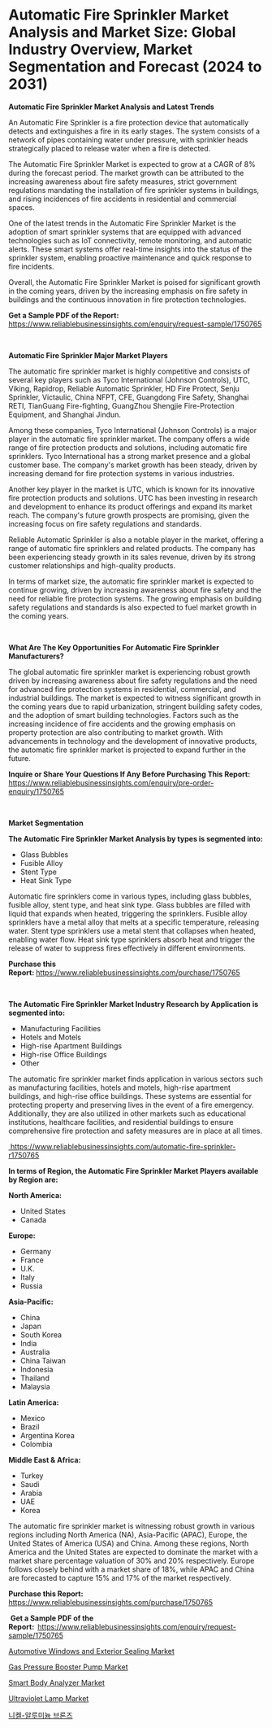 <p><h1>Automatic Fire Sprinkler Market Analysis and Market Size: Global Industry Overview, Market Segmentation and Forecast (2024 to 2031)</h1></p><p><strong>Automatic Fire Sprinkler Market Analysis and Latest Trends</strong></p>
<p><p>An Automatic Fire Sprinkler is a fire protection device that automatically detects and extinguishes a fire in its early stages. The system consists of a network of pipes containing water under pressure, with sprinkler heads strategically placed to release water when a fire is detected.</p><p>The Automatic Fire Sprinkler Market is expected to grow at a CAGR of 8% during the forecast period. The market growth can be attributed to the increasing awareness about fire safety measures, strict government regulations mandating the installation of fire sprinkler systems in buildings, and rising incidences of fire accidents in residential and commercial spaces.</p><p>One of the latest trends in the Automatic Fire Sprinkler Market is the adoption of smart sprinkler systems that are equipped with advanced technologies such as IoT connectivity, remote monitoring, and automatic alerts. These smart systems offer real-time insights into the status of the sprinkler system, enabling proactive maintenance and quick response to fire incidents.</p><p>Overall, the Automatic Fire Sprinkler Market is poised for significant growth in the coming years, driven by the increasing emphasis on fire safety in buildings and the continuous innovation in fire protection technologies.</p></p>
<p><strong>Get a Sample PDF of the Report:&nbsp;</strong> <a href="https://www.reliablebusinessinsights.com/enquiry/request-sample/1750765">https://www.reliablebusinessinsights.com/enquiry/request-sample/1750765</a></p>
<p>&nbsp;</p>
<p><strong>Automatic Fire Sprinkler Major Market Players</strong></p>
<p><p>The automatic fire sprinkler market is highly competitive and consists of several key players such as Tyco International (Johnson Controls), UTC, Viking, Rapidrop, Reliable Automatic Sprinkler, HD Fire Protect, Senju Sprinkler, Victaulic, China NFPT, CFE, Guangdong Fire Safety, Shanghai RETI, TianGuang Fire-fighting, GuangZhou Shengjie Fire-Protection Equipment, and Shanghai Jindun.</p><p>Among these companies, Tyco International (Johnson Controls) is a major player in the automatic fire sprinkler market. The company offers a wide range of fire protection products and solutions, including automatic fire sprinklers. Tyco International has a strong market presence and a global customer base. The company's market growth has been steady, driven by increasing demand for fire protection systems in various industries.</p><p>Another key player in the market is UTC, which is known for its innovative fire protection products and solutions. UTC has been investing in research and development to enhance its product offerings and expand its market reach. The company's future growth prospects are promising, given the increasing focus on fire safety regulations and standards.</p><p>Reliable Automatic Sprinkler is also a notable player in the market, offering a range of automatic fire sprinklers and related products. The company has been experiencing steady growth in its sales revenue, driven by its strong customer relationships and high-quality products.</p><p>In terms of market size, the automatic fire sprinkler market is expected to continue growing, driven by increasing awareness about fire safety and the need for reliable fire protection systems. The growing emphasis on building safety regulations and standards is also expected to fuel market growth in the coming years.</p></p>
<p>&nbsp;</p>
<p><strong>What Are The Key Opportunities For Automatic Fire Sprinkler Manufacturers?</strong></p>
<p><p>The global automatic fire sprinkler market is experiencing robust growth driven by increasing awareness about fire safety regulations and the need for advanced fire protection systems in residential, commercial, and industrial buildings. The market is expected to witness significant growth in the coming years due to rapid urbanization, stringent building safety codes, and the adoption of smart building technologies. Factors such as the increasing incidence of fire accidents and the growing emphasis on property protection are also contributing to market growth. With advancements in technology and the development of innovative products, the automatic fire sprinkler market is projected to expand further in the future.</p></p>
<p><strong>Inquire or Share Your Questions If Any Before Purchasing This Report:</strong> <a href="https://www.reliablebusinessinsights.com/enquiry/pre-order-enquiry/1750765">https://www.reliablebusinessinsights.com/enquiry/pre-order-enquiry/1750765</a></p>
<p>&nbsp;</p>
<p><strong>Market Segmentation</strong></p>
<p><strong>The Automatic Fire Sprinkler Market Analysis by types is segmented into:</strong></p>
<p><ul><li>Glass Bubbles</li><li>Fusible Alloy</li><li>Stent Type</li><li>Heat Sink Type</li></ul></p>
<p><p>Automatic fire sprinklers come in various types, including glass bubbles, fusible alloy, stent type, and heat sink type. Glass bubbles are filled with liquid that expands when heated, triggering the sprinklers. Fusible alloy sprinklers have a metal alloy that melts at a specific temperature, releasing water. Stent type sprinklers use a metal stent that collapses when heated, enabling water flow. Heat sink type sprinklers absorb heat and trigger the release of water to suppress fires effectively in different environments.</p></p>
<p><strong>Purchase this Report:&nbsp;</strong><a href="https://www.reliablebusinessinsights.com/purchase/1750765">https://www.reliablebusinessinsights.com/purchase/1750765</a></p>
<p>&nbsp;</p>
<p><strong>The Automatic Fire Sprinkler Market Industry Research by Application is segmented into:</strong></p>
<p><ul><li>Manufacturing Facilities</li><li>Hotels and Motels</li><li>High-rise Apartment Buildings</li><li>High-rise Office Buildings</li><li>Other</li></ul></p>
<p><p>The automatic fire sprinkler market finds application in various sectors such as manufacturing facilities, hotels and motels, high-rise apartment buildings, and high-rise office buildings. These systems are essential for protecting property and preserving lives in the event of a fire emergency. Additionally, they are also utilized in other markets such as educational institutions, healthcare facilities, and residential buildings to ensure comprehensive fire protection and safety measures are in place at all times.</p></p>
<p><a href="https://www.reliablebusinessinsights.com/automatic-fire-sprinkler-r1750765">&nbsp;https://www.reliablebusinessinsights.com/automatic-fire-sprinkler-r1750765</a></p>
<p><strong>In terms of Region, the Automatic Fire Sprinkler Market Players available by Region are:</strong></p>
<p>
    <p> <strong> North America: </strong>
        <ul>
            <li>United States</li>
            <li>Canada</li>
        </ul>
        </p> 
    <p> <strong> Europe: </strong>
        <ul>
            <li>Germany</li>
            <li>France</li>
            <li>U.K.</li>
            <li>Italy</li>
            <li>Russia</li>
        </ul>
        </p> 
    <p> <strong> Asia-Pacific: </strong>
        <ul>
            <li>China</li>
            <li>Japan</li>
            <li>South Korea</li>
            <li>India</li>
            <li>Australia</li>
            <li>China Taiwan</li>
            <li>Indonesia</li>
            <li>Thailand</li>
            <li>Malaysia</li>
        </ul>
        </p> 
    <p> <strong> Latin America: </strong>
        <ul>
            <li>Mexico</li>
            <li>Brazil</li>
            <li>Argentina Korea</li>
            <li>Colombia</li>
        </ul>
        </p> 
    <p> <strong> Middle East & Africa: </strong>
        <ul>
            <li>Turkey</li>
            <li>Saudi</li>
            <li>Arabia</li>
            <li>UAE</li>
            <li>Korea</li>
        </ul>
    </p>
    </p>
<p><p>The automatic fire sprinkler market is witnessing robust growth in various regions including North America (NA), Asia-Pacific (APAC), Europe, the United States of America (USA) and China. Among these regions, North America and the United States are expected to dominate the market with a market share percentage valuation of 30% and 20% respectively. Europe follows closely behind with a market share of 18%, while APAC and China are forecasted to capture 15% and 17% of the market respectively.</p></p>
<p><strong>Purchase this Report: </strong><a href="https://www.reliablebusinessinsights.com/purchase/1750765">https://www.reliablebusinessinsights.com/purchase/1750765</a></p>
<p>&nbsp;<strong>Get a Sample PDF of the Report:&nbsp;&nbsp;</strong><a href="https://www.reliablebusinessinsights.com/enquiry/request-sample/1750765">https://www.reliablebusinessinsights.com/enquiry/request-sample/1750765</a></p>
<p><strong></strong></p>
<p><p><a href="https://www.linkedin.com/pulse/automotive-windows-exterior-sealing-market-competitive-analysis-njyjc?trackingId=X0zGM5nazxpAeXSJ%2Fam2cQ%3D%3D">Automotive Windows and Exterior Sealing Market</a></p><p><a href="https://github.com/LibbySpencer2018/Market-Research-Report-List-1/blob/main/gas-pressure-booster-pump-market.md">Gas Pressure Booster Pump Market</a></p><p><a href="https://github.com/ashman753/Market-Research-Report-List-1/blob/main/smart-body-analyzer-market.md">Smart Body Analyzer Market</a></p><p><a href="https://issuu.com/reportprime-2/docs/ultraviolet-lamp-market-size-2030.pptx">Ultraviolet Lamp Market</a></p><p><a href="https://github.com/rustymarie2024/Market-Research-Report-List-1/blob/main/8409670167714.md">니켈-알루미늄 브론즈</a></p></p>